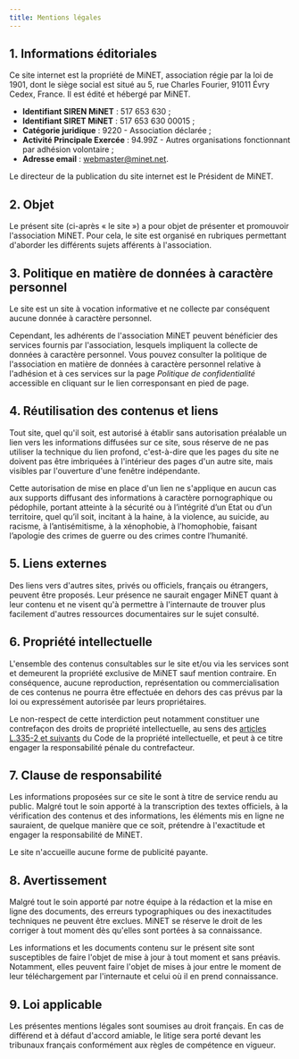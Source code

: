 ```yaml
---
title: Mentions légales
---
```


## 1. Informations éditoriales

Ce site internet est la propriété de MiNET, association régie par la loi de 1901, dont le siège social est situé au 5, rue Charles Fourier, 91011 Évry Cedex, France.
Il est édité et hébergé par MiNET.

- **Identifiant SIREN MiNET** : 517 653 630 ;
- **Identifiant SIRET MiNET** : 517 653 630 00015 ;
- **Catégorie juridique** : 9220 - Association déclarée ;
- **Activité Principale Exercée** : 94.99Z - Autres organisations fonctionnant par adhésion volontaire ;
- **Adresse email** : webmaster@minet.net.

Le directeur de la publication du site internet est le Président de MiNET.

## 2. Objet

Le présent site (ci-après « le site ») a pour objet de présenter et promouvoir l'association MiNET. Pour cela, le site est organisé en rubriques permettant d'aborder les différents sujets afférents à l'association.

## 3. Politique en matière de données à caractère personnel

Le site est un site à vocation informative et ne collecte par conséquent aucune donnée à caractère personnel.

Cependant, les adhérents de l'association MiNET peuvent bénéficier des services fournis par l'association, lesquels impliquent la collecte de données à caractère personnel. Vous pouvez consulter la politique de l'association en matière de données à caractère personnel relative à l'adhésion et à ces services sur la page *Politique de confidentialité* accessible en cliquant sur le lien corresponsant en pied de page.

## 4. Réutilisation des contenus et liens

Tout site, quel qu'il soit, est autorisé à établir sans autorisation préalable un lien vers les informations diffusées sur ce site, sous réserve de ne pas utiliser la technique du lien profond, c'est-à-dire que les pages du site ne doivent pas être imbriquées à l'intérieur des pages d'un autre site, mais visibles par l'ouverture d'une fenêtre indépendante.

Cette autorisation de mise en place d'un lien ne s'applique en aucun cas aux supports diffusant des informations à caractère pornographique ou pédophile, portant atteinte à la sécurité ou à l’intégrité d’un Etat ou d’un territoire, quel qu’il soit, incitant à la haine, à la violence, au suicide, au racisme, à l’antisémitisme, à la xénophobie, à l’homophobie, faisant l’apologie des crimes de guerre ou des crimes contre l’humanité.

## 5. Liens externes

Des liens vers d'autres sites, privés ou officiels, français ou étrangers, peuvent être proposés. Leur présence ne saurait engager MiNET quant à leur contenu et ne visent qu'à permettre à l'internaute de trouver plus facilement d'autres ressources documentaires sur le sujet consulté.

## 6. Propriété intellectuelle

L'ensemble des contenus consultables sur le site et/ou via les services sont et demeurent la propriété exclusive de MiNET sauf mention contraire. En conséquence, aucune reproduction, représentation ou commercialisation de ces contenus ne pourra être effectuée en dehors des cas prévus par la loi ou expressément autorisée par leurs propriétaires.

Le non-respect de cette interdiction peut notamment constituer une contrefaçon des droits de propriété intellectuelle, au sens des [articles L.335-2 et suivants](https://www.legifrance.gouv.fr/codes/section_lc/LEGITEXT000006069414/LEGISCTA000006161658/) du Code de la propriété intellectuelle, et peut à ce titre engager la responsabilité pénale du contrefacteur.

## 7. Clause de responsabilité

Les informations proposées sur ce site le sont à titre de service rendu au public. Malgré tout le soin apporté à la transcription des textes officiels, à la vérification des contenus et des informations, les éléments mis en ligne ne sauraient, de quelque manière que ce soit, prétendre à l'exactitude et engager la responsabilité de MiNET.

Le site n'accueille aucune forme de publicité payante.

## 8. Avertissement

Malgré tout le soin apporté par notre équipe à la rédaction et la mise en ligne des documents, des erreurs typographiques ou des inexactitudes techniques ne peuvent être exclues. MiNET se réserve le droit de les corriger à tout moment dès qu'elles sont portées à sa connaissance.

Les informations et les documents contenu sur le présent site sont susceptibles de faire l'objet de mise à jour à tout moment et sans préavis. Notamment, elles peuvent faire l'objet de mises à jour entre le moment de leur téléchargement par l'internaute et celui où il en prend connaissance.

## 9. Loi applicable

Les présentes mentions légales sont soumises au droit français. En cas de différend et à défaut d'accord amiable, le litige sera porté devant les tribunaux français conformément aux règles de compétence en vigueur.